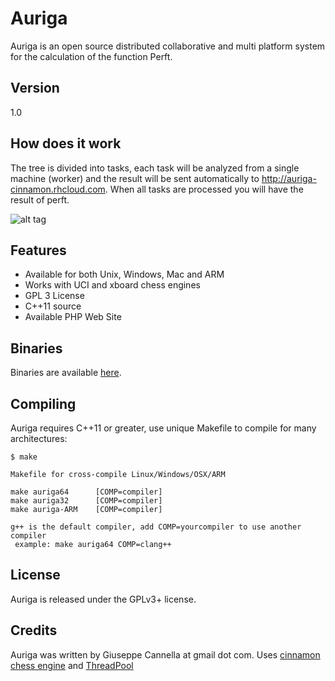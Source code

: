 Auriga
==========

Auriga is an open source distributed collaborative and multi platform system for the calculation of the function Perft.

Version
----------
1.0

How does it work
----------

The tree is divided into tasks, each task will be analyzed from a single machine (worker) and the result will be sent automatically to http://auriga-cinnamon.rhcloud.com. When all tasks are processed you will have the result of perft.
 
 
![alt tag](http://auriga-cinnamon.rhcloud.com/img/auriga.png)
 

Features
----------

- Available for both Unix, Windows, Mac and ARM
- Works with UCI and xboard chess engines
- GPL 3 License
- C++11 source
- Available PHP Web Site


Binaries
----------

Binaries are available [here][1].


Compiling
---------

Auriga requires C++11 or greater, use unique Makefile to compile for many architectures:

    $ make

    Makefile for cross-compile Linux/Windows/OSX/ARM

    make auriga64      [COMP=compiler]
    make auriga32      [COMP=compiler]
    make auriga-ARM    [COMP=compiler]

    g++ is the default compiler, add COMP=yourcompiler to use another compiler
     example: make auriga64 COMP=clang++



License
-------

Auriga is released under the GPLv3+ license.

Credits
-------

Auriga was written by Giuseppe Cannella at gmail dot com. Uses [cinnamon chess engine][2] and [ThreadPool][3]

  [1]: http://auriga-cinnamon.rhcloud.com/download.php
  [2]: http://cinnamonchess.altervista.org/
  [3]: https://github.com/gekomad/ThreadPool
